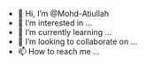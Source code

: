 - 👋 Hi, I’m @Mohd-Atiullah
- 👀 I’m interested in ...
- 🌱 I’m currently learning ...
- 💞️ I’m looking to collaborate on ...
- 📫 How to reach me ...

<!---
Mohd-Atiullah/Mohd-Atiullah is a ✨ special ✨ repository because its `README.md` (this file) appears on your GitHub profile.
You can click the Preview link to take a look at your changes.
--->
